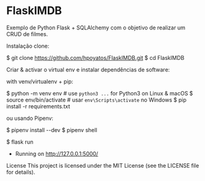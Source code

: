 # FlaskIMDB
Exemplo de Python Flask + SQLAlchemy com o objetivo de realizar um CRUD de filmes.




Instalação
clone:

$ git clone https://github.com/hpoyatos/FlaskIMDB.git
$ cd FlaskIMDB

Criar & activar o virtual env e instalar dependências de software:

with venv/virtualenv + pip:

$ python -m venv env  # use `python3 ...` for Python3 on Linux & macOS
$ source env/bin/activate  # usar `env\Scripts\activate` no Windows
$ pip install -r requirements.txt

ou usando Pipenv:

$ pipenv install --dev
$ pipenv shell

$ flask run
* Running on http://127.0.0.1:5000/

License
This project is licensed under the MIT License (see the LICENSE file for details).
